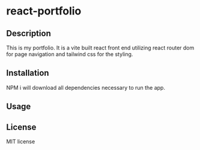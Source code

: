 # react-portfolio

## Description
This is my portfolio. It is a vite built react front end utilizing react router dom for page navigation and tailwind css for the styling.

## Installation
NPM i will download all dependencies necessary to run the app.

## Usage


## License
MIT license